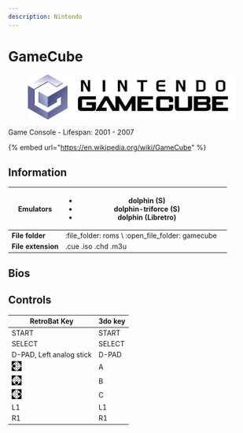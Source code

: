 ```yaml
---
description: Nintendo
---
```


# GameCube

<figure><img src="https://raw.githubusercontent.com/fabricecaruso/es-theme-carbon/master/art/logos/gc.svg" alt="GameCube"><figcaption></figcaption></figure>

Game Console - Lifespan: 2001 - 2007

{% embed url="https://en.wikipedia.org/wiki/GameCube" %}

## Information

| **Emulators**      | <ul><li>dolphin (S) </li><li>dolphin-triforce (S) </li><li>dolphin (Libretro)</li></ul> |   |
| ------------------ | --------------------------------------------------------------------------------------- | - |
| **File folder**    | :file\_folder: roms \ :open\_file\_folder: gamecube                                     |   |
| **File extension** | .cue .iso .chd .m3u                                                                     |   |

## Bios

## Controls

| RetroBat Key                                   | 3do key |
| ---------------------------------------------- | ------- |
| START                                          | START   |
| SELECT                                         | SELECT  |
| D-PAD, Left analog stick                       | D-PAD   |
| ![](<../../.gitbook/assets/image (2).png>)     | A       |
| ![](<../../.gitbook/assets/image (1) (2).png>) | B       |
| ![](<../../.gitbook/assets/image (4).png>)     | C       |
| L1                                             | L1      |
| R1                                             | R1      |

##
